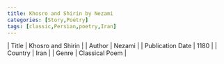 ```yaml
---
title: Khosro and Shirin by Nezami
categories: [Story,Poetry]
tags: [classic,Persian,poetry,Iran]
---
```

        
| Title | Khosro and Shirin  |
| Author |  Nezami  |
| Publication Date | 1180   |
| Country | Iran |
| Genre | Classical Poem  |
        